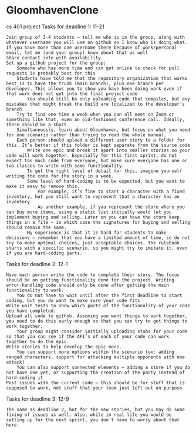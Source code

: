 # GloomhavenClone
cs 401 project
Tasks for deadline 1: 11-21

    Join group of 3-4 students – tell me who is in the group, along with whatever username you will use on github so I know who is doing what. If you have more than one username there because of work/personal email, let me (and your group) know about that as well
    Share contact info with availability
    Set up a github project for the group:
        Someone who has more time and can get online to check for pull requests is probably best for this
        Students have told me that the repository organization that works best is to have the trunk (main branch), plus one branch per developer. This allows you to show you have been doing work even if that work does not get into the final project code
            You should still be only uploading code that compiles, but any mistakes that might break the build are localized to the developer’s branch
        Try to find one time a week when you can all meet on Zoom or something like that, even an old-fashioned conference call. Ideally, there should be a short
        Simultaneously, learn about Gloomhaven, but focus on what you need for one scenario rather than trying to read the whole manual.
        Each person should upload a different user story to a folder for this. It’s better if this folder is kept separate from the source code
            Write one epic and break it apart into smaller stories so your code will work together. Especially for this first sprint, do not expect too much code from everyone, but make sure everyone has one or two classes to write with some functionality.
            To get the right level of detail for this, imagine yourself writing the code for the story in a week.
            Some level of hard-coding is to be expected, but you want to make it easy to remove this.
                For example, it’s fine to start a character with a fixed inventory, but you still want to represent that a character has an inventory
                As another example, if you represent the store where you can buy more items, using a static list initially would let you implement buying and selling. Later on you can have the store keep things in a file – in which case the signatures for buying and selling should remain the same.
            My experience is that it is hard for students to make decisions – remember that you have a limited amount of time, so do not try to make optimal choices, just acceptable choices. The rulebook starts with a specific scenario, so you might try to imitate it, even if you are hard-coding parts.

Tasks for deadline 2: 12-1


    Have each person write the code to complete their story. The focus should be on getting functionality done for the project. Writing error-handling code should only be done after getting the main functionality to work.
        You do not have to wait until after the first deadline to start coding, but you do want to make sure your code fits
    Write unit tests to show which parts of the functionality of your code you have completed.
    Upload all code to github. Assuming you want things to work together, you need to do this early enough so that you can try to get things to work together.
        Your group might consider initially uploading stubs for your code so that you can see if the API’s of each of your code can work together to do the epic.
    Write stories to help develop the epic more.
        You can support more options within the scenario (ex: adding ranged characters, support for attacking multiple opponents with one attack)
        You can also support connected elements – adding a store if you do not have one yet, or supporting the creation of the party instead of hard-coding it
    Post issues with the current code – this should be for stuff that is supposed to work, not stuff that your team just left out on purpose


Tasks for deadline 3: 12-9

    The same as deadline 2, but for the new stories, but you may do some fixing of issues as well. Also, while in real life you would be setting up for the next sprint, you don’t have to worry about that here. 
